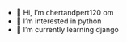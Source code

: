 - 👋 Hi, I’m chertandpert120 om
- 👀 I’m interested in python
- 🌱 I’m currently learning django

<!---
chertandpert120/chertandpert120 is a ✨ special ✨ repository because its `README.md` (this file) appears on your GitHub profile.
You can click the Preview link to take a look at your changes.
--->
